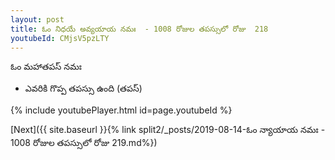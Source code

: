 ```yaml
---
layout: post
title: ఓం నిధయే అవ్యయాయ నమః  - 1008 రోజుల తపస్సులో రోజు  218
youtubeId: CMjsV5pzLTY
---
```

 
 
 ఓం మహాతపస్ నమః  
 
 -  ఎవరికి గొప్ప తపస్సు ఉంది (తపస్) 
 
  
 
  
 
 
 
 
 
 


{% include youtubePlayer.html id=page.youtubeId %}
 
[Next]({{ site.baseurl }}{% link  split2/_posts/2019-08-14-ఓం న్యాయాయ నమః  - 1008 రోజుల తపస్సులో రోజు  219.md%})
 
